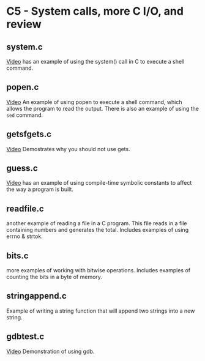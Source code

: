 # C5 - System calls, more C I/O, and review

## system.c

[Video](https://youtu.be/8FrCBmBfRgU)
has an example of using the system() call in C to execute a shell command.

## popen.c

[Video](https://youtu.be/rdd97NHcK_4)
An example of using popen to execute a shell command, which allows the program to read the output.  There is also an example of using the ```sed``` command.

## getsfgets.c

[Video](https://youtu.be/WyFfQ_DzZXs)
Demostrates why you should not use gets.

## guess.c

[Video](https://youtu.be/MrOLG-6OFVQ)
has an example of using compile-time symbolic constants to affect the way a program is built.

## readfile.c

another example of reading a file in a C program.  This file reads in a file containing numbers and generates the total.  Includes examples of using errno & strtok.

## bits.c

more examples of working with bitwise operations.  Includes examples of counting the bits in a byte of memory.

## stringappend.c

Example of writing a string function that will append two strings into a new string.

## gdbtest.c

[Video](https://youtu.be/ii7kEcBYKs0)
Demonstration of using gdb.  
